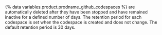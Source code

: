 {% data variables.product.prodname_github_codespaces %} are automatically deleted after they have been stopped and have remained inactive for a defined number of days. The retention period for each codespace is set when the codespace is created and does not change. The default retention period is 30 days.